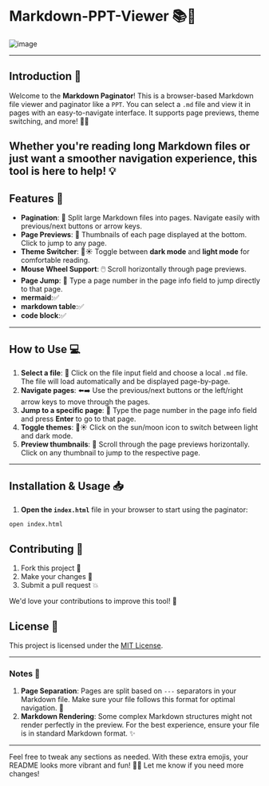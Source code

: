

# Markdown-PPT-Viewer 📚📄

![image](https://github.com/user-attachments/assets/77d97dec-89d7-467f-bf81-ee0234eb37cc)


---
## Introduction 🌟

Welcome to the **Markdown Paginator**! This is a browser-based Markdown file viewer and paginator like a `PPT`. You can select a `.md` file and view it in pages with an easy-to-navigate interface. It supports page previews, theme switching, and more! 🌙🌞

Whether you're reading long Markdown files or just want a smoother navigation experience, this tool is here to help! 💡
---

## Features 🚀

- **Pagination**: 📄 Split large Markdown files into pages. Navigate easily with previous/next buttons or arrow keys.
- **Page Previews**: 👀 Thumbnails of each page displayed at the bottom. Click to jump to any page.
- **Theme Switcher**: 🌙☀️ Toggle between **dark mode** and **light mode** for comfortable reading.
- **Mouse Wheel Support**: 🖱️ Scroll horizontally through page previews.
- **Page Jump**: 🔢 Type a page number in the page info field to jump directly to that page.
- **mermaid**:✅
- **markdown table**:✅
- **code block**:✅
---

## How to Use 💻

1. **Select a file**: 📂 Click on the file input field and choose a local `.md` file. The file will load automatically and be displayed page-by-page.
2. **Navigate pages**: ⬅️➡️ Use the previous/next buttons or the left/right arrow keys to move through the pages.
3. **Jump to a specific page**: 🔀 Type the page number in the page info field and press **Enter** to go to that page.
4. **Toggle themes**: 🌙☀️ Click on the sun/moon icon to switch between light and dark mode.
5. **Preview thumbnails**: 📸 Scroll through the page previews horizontally. Click on any thumbnail to jump to the respective page.

---

## Installation & Usage 📥



1. **Open the `index.html`** file in your browser to start using the paginator:

```bash
open index.html
```




## Contributing 🤝

1. Fork this project 🍴
2. Make your changes 🔧
3. Submit a pull request 💥

We'd love your contributions to improve this tool! 💖

## License 📝

This project is licensed under the [MIT License](LICENSE).

---

### Notes 📜

1. **Page Separation**: Pages are split based on `---` separators in your Markdown file. Make sure your file follows this format for optimal navigation. 📑
2. **Markdown Rendering**: Some complex Markdown structures might not render perfectly in the preview. For the best experience, ensure your file is in standard Markdown format. ✨

---

Feel free to tweak any sections as needed. With these extra emojis, your README looks more vibrant and fun! 🌈🎉 Let me know if you need more changes!
